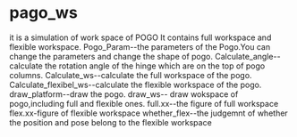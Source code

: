 # pago_ws
it is a simulation of work space of POGO  It contains full workspace and flexible workspace.  Pogo_Param--the parameters of the Pogo.You can change the parameters and change the shape of pogo.  Calculate_angle--calculate the rotation angle of the hinge which are on the top of pogo columns.  Calculate_ws--calculate the full workspace of the pogo.  Calculate_flexibel_ws--calculate the flexible workspace of the pogo.  draw_platform--draw the pogo.   draw_ws-- draw wokspace of pogo,including full and flexible ones.  full.xx--the figure of full workspace  flex.xx-figure of flexible workspace  whether_flex--the judgemnt of whether the position and pose belong to the flexible workspace
